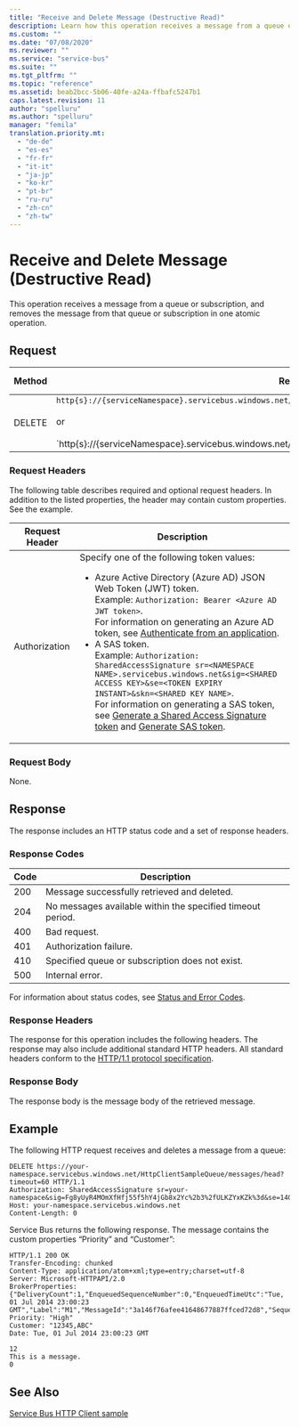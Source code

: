 ```yaml
---
title: "Receive and Delete Message (Destructive Read)"
description: Learn how this operation receives a message from a queue or subscription, and removes the message from that queue or subscription in one atomic operation.
ms.custom: ""
ms.date: "07/08/2020"
ms.reviewer: ""
ms.service: "service-bus"
ms.suite: ""
ms.tgt_pltfrm: ""
ms.topic: "reference"
ms.assetid: beab2bcc-5b06-40fe-a24a-ffbafc5247b1
caps.latest.revision: 11
author: "spelluru"
ms.author: "spelluru"
manager: "femila"
translation.priority.mt: 
  - "de-de"
  - "es-es"
  - "fr-fr"
  - "it-it"
  - "ja-jp"
  - "ko-kr"
  - "pt-br"
  - "ru-ru"
  - "zh-cn"
  - "zh-tw"
---
```

# Receive and Delete Message (Destructive Read)
This operation receives a message from a queue or subscription, and removes the message from that queue or subscription in one atomic operation.  
  
## Request  
  
|Method|Request URI|HTTP Version|  
|------------|-----------------|------------------|  
|DELETE|`http{s}://{serviceNamespace}.servicebus.windows.net/{queuePath}/messages/head`<br /><br /> or<br /><br /> `http{s}://{serviceNamespace}.servicebus.windows.net/{topicPath}/subscriptions/{subscriptionName}/messages/head|HTTP/1.1`|  
  
### Request Headers  
 The following table describes required and optional request headers. In addition to the listed properties, the header may contain custom properties. See the example.  
  
|Request Header|Description|  
|--------------------|-----------------|  
|Authorization|Specify one of the following token values:<ul><li> Azure Active Directory (Azure AD) JSON Web Token (JWT) token. <br/>Example: `Authorization: Bearer <Azure AD JWT token>`. <br/>For information on generating an Azure AD token, see [Authenticate from an application](get-azure-active-directory-token.md).</li><li>A SAS token. <br/>Example: `Authorization: SharedAccessSignature sr=<NAMESPACE NAME>.servicebus.windows.net&sig=<SHARED ACCESS KEY>&se=<TOKEN EXPIRY INSTANT>&skn=<SHARED KEY NAME>`. <br/>For information on generating a SAS token, see [Generate a Shared Access Signature token](/azure/service-bus-messaging/service-bus-sas) and [Generate SAS token](../EventHub/generate-sas-token.md).</li></ul> |   
  
### Request Body  
 None.  
  
## Response  
 The response includes an HTTP status code and a set of response headers.  
  
### Response Codes  
  
|Code|Description|  
|----------|-----------------|  
|200|Message successfully retrieved and deleted.|  
|204|No messages available within the specified timeout period.|  
|400|Bad request.|  
|401|Authorization failure.|  
|410|Specified queue or subscription does not exist.|  
|500|Internal error.|  
  
 For information about status codes, see [Status and Error Codes](https://msdn.microsoft.com/library/dd179382.aspx).  
  
### Response Headers  
 The response for this operation includes the following headers. The response may also include additional standard HTTP headers. All standard headers conform to the [HTTP/1.1 protocol specification](https://go.microsoft.com/fwlink/?linkid=150478).  
  
### Response Body  
 The response body is the message body of the retrieved message.  
  
## Example  
 The following HTTP request receives and deletes a message from a queue:  
  
```  
DELETE https://your-namespace.servicebus.windows.net/HttpClientSampleQueue/messages/head?timeout=60 HTTP/1.1  
Authorization: SharedAccessSignature sr=your-namespace&sig=Fg8yUyR4MOmXfHfj55f5hY4jGb8x2Yc%2b3%2fULKZYxKZk%3d&se=1404256819&skn=RootManageSharedAccessKey  
Host: your-namespace.servicebus.windows.net  
Content-Length: 0  
```  
  
 Service Bus returns the following response. The message contains the custom properties “Priority” and “Customer”:  
  
```  
HTTP/1.1 200 OK  
Transfer-Encoding: chunked  
Content-Type: application/atom+xml;type=entry;charset=utf-8  
Server: Microsoft-HTTPAPI/2.0  
BrokerProperties: {"DeliveryCount":1,"EnqueuedSequenceNumber":0,"EnqueuedTimeUtc":"Tue, 01 Jul 2014 23:00:23 GMT","Label":"M1","MessageId":"3a146f76afee41648677887ffced72d8","SequenceNumber":1,"State":"Active","TimeToLive":10}  
Priority: "High"  
Customer: "12345,ABC"  
Date: Tue, 01 Jul 2014 23:00:23 GMT  
  
12  
This is a message.  
0  
```  
  
## See Also  
 [Service Bus HTTP Client sample](https://code.msdn.microsoft.com/Service-Bus-HTTP-client-fe7da74a)